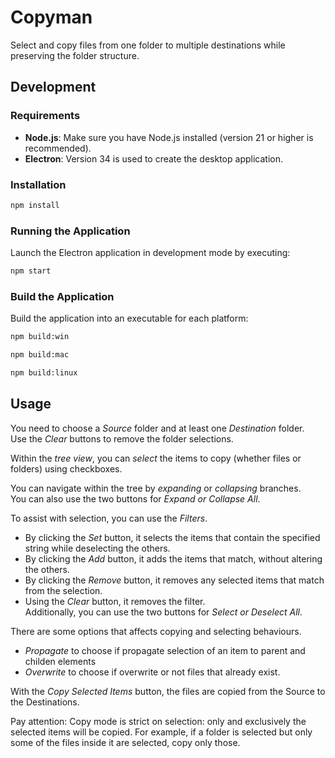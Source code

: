 # Copyman

Select and copy files from one folder to multiple destinations while preserving the folder structure.

## Development

### Requirements

- **Node.js**: Make sure you have Node.js installed (version 21 or higher is recommended).
- **Electron**: Version 34 is used to create the desktop application.

### Installation

```bash
npm install
```

### Running the Application

Launch the Electron application in development mode by executing:

```bash
npm start
```

### Build the Application

Build the application into an executable for each platform:

```bash
npm build:win
```
```bash
npm build:mac
```
```bash
npm build:linux
```

## Usage

You need to choose a *Source* folder and at least one *Destination* folder.  
Use the *Clear* buttons to remove the folder selections.

Within the *tree view*, you can *select* the items to copy (whether files or folders) using checkboxes.

You can navigate within the tree by *expanding* or *collapsing* branches.  
You can also use the two buttons for *Expand or Collapse All*.

To assist with selection, you can use the *Filters*.
- By clicking the *Set* button, it selects the items that contain the specified string while deselecting the others.
- By clicking the *Add* button, it adds the items that match, without altering the others.
- By clicking the *Remove* button, it removes any selected items that match from the selection.
- Using the *Clear* button, it removes the filter.  
  Additionally, you can use the two buttons for *Select or Deselect All*.

There are some options that affects copying and selecting behaviours.
- *Propagate* to choose if propagate selection of an item to parent and childen elements
- *Overwrite* to choose if overwrite or not files that already exist.

With the *Copy Selected Items* button, the files are copied from the Source to the Destinations.

Pay attention: Copy mode is strict on selection: only and exclusively the selected items will be copied. For example, if a folder is selected but only some of the files inside it are selected, copy only those.





